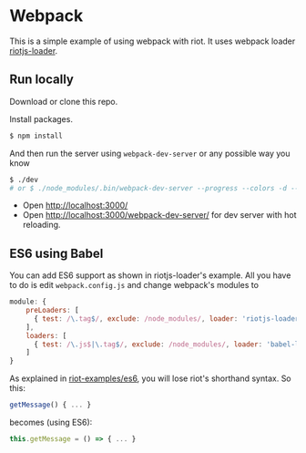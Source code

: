 # Webpack

This is a simple example of using webpack with riot. It uses webpack loader [riotjs-loader](https://github.com/esnunes/riotjs-loader).

## Run locally

Download or clone this repo.

Install packages.

```bash
$ npm install
```
And then run the server using `webpack-dev-server` or any possible way you know

```bash
$ ./dev
# or $ ./node_modules/.bin/webpack-dev-server --progress --colors -d --port 3000
```

- Open [http://localhost:3000/](http://localhost:3000/)
- Open [http://localhost:3000/webpack-dev-server/](http://localhost:3000/webpack-dev-server/) for dev server with hot reloading.

## ES6 using Babel

You can add ES6 support as shown in riotjs-loader's example. All you have to do is edit `webpack.config.js` and change webpack's modules to

```js
module: {
    preLoaders: [
      { test: /\.tag$/, exclude: /node_modules/, loader: 'riotjs-loader', query: { type: 'none' } }
    ],
    loaders: [
      { test: /\.js$|\.tag$/, exclude: /node_modules/, loader: 'babel-loader', query: { presets: ['es2015'] } }
    ]
}
```

As explained in [riot-examples/es6](/riot/examples/blob/gh-pages/es6), you will lose riot's shorthand syntax. So this:

```js
getMessage() { ... }
```

becomes (using ES6):

```js
this.getMessage = () => { ... }
```
